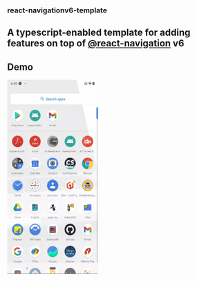 ### react-navigationv6-template

## A typescript-enabled template for adding features on  top of [@react-navigation](https://reactnavigation.org/) v6

## Demo
<img src="./Gifs/Material-Bottom-Tab.gif" width="210" height="450" />
